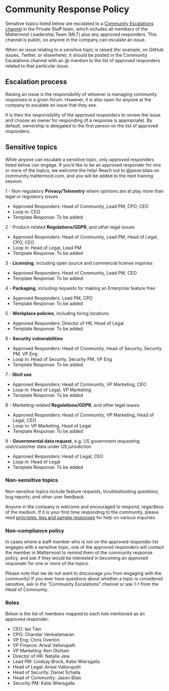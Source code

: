 # Community Response Policy

Sensitive topics listed below are escalated to a [Community Escalations channel](https://community.mattermost.com/private-core/channels/community-escalations) in the Private Staff team, which includes all members of the Mattermost Leadership Team (MLT) plus any approved responders. This channel is public, so anyone in the company can escalate an issue. 

When an issue relating to a sensitive topic is raised (for example, on GitHub issues, Twitter, or elsewhere), it should be posted in the Community Escalations channel with an @-mention to the list of approved responders related to that particular issue.

## Escalation process

Raising an issue is the responsibility of whoever is managing community responses in a given forum. However, it is also open for anyone at the company to escalate an issue that they see.

It is then the responsibility of the approved responders to review the issue and choose an owner for responding (if a response is appropriate). By default, ownership is delegated to the first person on the list of approved responders. 

## Sensitive topics

While anyone can escalate a sensitive topic, only approved responders listed below can engage. If you’d like to be an approved responder for one or more of the topics, we welcome the help! Reach out to @jason.blais on community.mattermost.com, and you will be added to the next training session.

1 - Non-regulatory **Privacy/Telemetry** where opinions are at play more than legal or regulatory issues 
* Approved Responders: Head of Community, Lead PM, CPO, CEO
* Loop in: CEO
* Template Response: To be added

2 - Product-related **Regulations/GDPR**, and other legal issues
* Approved Responders: Head of Community, Lead PM, Head of Legal, CPO, CEO
* Loop in: Head of Legal, Lead PM
* Template Response: To be added

3 - **Licensing**, including open source and commercial license inquiries
* Approved Responders: Head of Community, Lead PM, CEO
* Template Response: To be added

4 - **Packaging**, including requests for making an Enterprise feature free
* Approved Responders: Lead PM, CPO
* Template Response: To be added

5 - **Workplace policies**, including hiring locations
* Approved Responders: Director of HR, Head of Legal
* Template Response: To be added

6 - **Security vulnerabilities**
* Approved Responders: Head of Community, Head of Security, Security PM, VP Eng
* Loop in: Head of Security, Security PM, VP Eng
* Template Response: To be added

7 - **Illicit use**
* Approved Responders: Head of Community, VP Marketing, CEO
* Loop in: Head of Legal, VP Marketing
* Template Response: To be added

8 - Marketing-related **Regulations/GDPR**, and other legal issues
* Approved Responders: Head of Community, VP Marketing, Head of Legal, CEO
* Loop in: VP Marketing, Head of Legal 
* Template Response: To be added

9 - **Governmental data request**, e.g. US government requesting user/customer data under US jurisdiction
* Approved Responders: Head of Legal, CEO
* Loop in: Head of Legal 
* Template Response: To be added

### Non-sensitive topics

Non-sensitive topics include feature requests, troubleshooting questions, bug reports, and other user feedback. 

Anyone in the company is welcome and encouraged to respond, regardless of the medium. If it is your first time responding to the community, please read [principles, tips and sample responses](https://docs.mattermost.com/process/community-guidelines.html#mattermost-community-forums) for help on various inquiries.

### Non-compliance policy

In cases where a staff member who is not on the approved responder list engages with a sensitive topic, one of the approved responders will contact the member in Mattermost to remind them of the community response policy, and ask if they would be interested in becoming an approved responder for one or more of the topics.

Please note that we do not want to discourage you from engaging with the community! If you ever have questions about whether a topic is considered sensitive, ask in the “Community Escalations” channel or ask 1-1 from the Head of Community.

### Roles

Below is the list of members mapped to each role mentioned as an approved responder:

* CEO: Ian Tien
* CPO: Chandar Venkatamaran
* VP Eng: Chris Overton
* VP Finance: Aneal Vallurupalli
* VP Marketing: Ken Olofsen
* Director of HR: Natalie Jew
* Lead PM: Lindsay Brock, Katie Wiersgalla
* Head of Legal: Aneal Vallurupalli
* Head of Security: Daniel Schalla
* Head of Community: Jason Blais
* Security PM: Katie Wiersgalla
